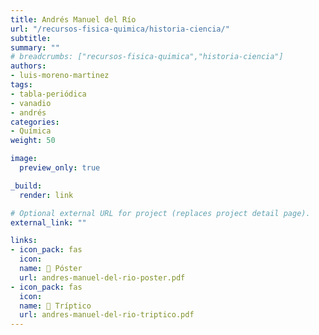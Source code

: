 ```yaml
---
title: Andrés Manuel del Río
url: "/recursos-fisica-quimica/historia-ciencia/"
subtitle:
summary: ""
# breadcrumbs: ["recursos-fisica-quimica","historia-ciencia"]
authors:
- luis-moreno-martinez
tags:
- tabla-periódica
- vanadio
- andrés
categories:
- Química
weight: 50

image:
  preview_only: true

_build:
  render: link

# Optional external URL for project (replaces project detail page).
external_link: ""

links:
- icon_pack: fas
  icon:
  name: 📜 Póster
  url: andres-manuel-del-rio-poster.pdf
- icon_pack: fas
  icon:
  name: 📖 Tríptico
  url: andres-manuel-del-rio-triptico.pdf
---
```

